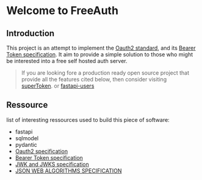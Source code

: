 # Welcome to FreeAuth 

## Introduction
This project is an attempt to implement the [Oauth2 standard](https://datatracker.ietf.org/doc/html/rfc6749),
and its [Bearer Token specification](https://datatracker.ietf.org/doc/html/rfc6750).
It aim to provide a simple solution to those who might be interested into a free self 
hosted auth server.

> If you are looking fore a production ready open source  project that provide all the
features cited below, then consider visiting [superToken]("https://supertokens.com/").
or [fastapi-users]("https://github.com/fastapi-users/fastapi-users?tab=readme-ov-file#in-a-hurry-discover-fief-the-open-source-authentication-platform")

## Ressource
list of interesting ressources used to build this piece of software:

- fastapi 
- sqlmodel
- pydantic
- [Oauth2 specification](https://datatracker.ietf.org/doc/html/rfc6749)
- [Bearer Token specification](https://datatracker.ietf.org/doc/html/rfc6750)
- [JWK and JWKS specification](https://datatracker.ietf.org/doc/html/rfc7517)
- [JSON WEB ALGORITHMS SPECIFICATION](https://datatracker.ietf.org/doc/html/rfc7518)
